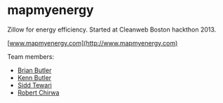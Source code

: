 mapmyenergy
===========

Zillow for energy efficiency. Started at Cleanweb Boston hackthon 2013.

[www.mapmyenergy.com](http://www.mapmyenergy.com)

Team members:

* [Brian Butler](http://linkedin.com/pub/brian-butler/11/42b/42a)
* [Kenn Butler](http://linkedin.com/pub/kenn-butler/62/446/9b7)
* [Sidd Tewari](http://linkedin.com/in/siddtewari)
* [Robert Chirwa](http://linkedin.com/pub/robert-c-chirwa/0/48b/a25)
